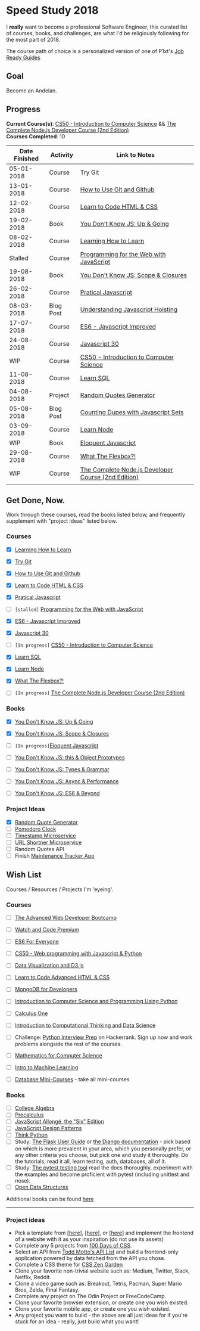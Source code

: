 # Speed Study 2018

I **really** want to become a professional Software Engineer, this curated list of courses, books, and challenges, are what I'd be religiously following for the most part of 2018.

The course path of choice is a personalized version of one of P1xt's [Job Ready Guides](https://github.com/P1xt/p1xt-guides/blob/master/job-ready-python-edition.md)

## Goal

Become an Andelan.

## Progress

**Current Course(s)**: [CS50 - Introduction to Computer Science](https://www.edx.org/course/cs50s-introduction-computer-science-harvardx-cs50x) && [The Complete Node.js Developer Course (2nd Edition)](https://www.udemy.com/the-complete-nodejs-developer-course-2/)  
**Courses Completed**: 10  

| Date Finished | Activity          | Link to Notes  												   				|  
| ------------- | ----------------- | ------------------------------------------------|
| 05-01-2018    | Course 				    | Try Git                                         |
| 13-01-2018 	  | Course 					  | [How to Use Git and Github](courses/how-to-use-git-and-github) |
| 12-02-2018 	  | Course					  | [Learn to Code HTML & CSS](courses/learn-to-code-html-and-css) |
| 19-02-2018	  | Book							| [You Don't Know JS: Up & Going](books/ydkjs-up-and-going)  |
| 08-02-2018	  | Course					  | [Learning How to Learn](courses/learning-how-to-learn) |
| Stalled 			| Course  					| [Programming for the Web with JavaScript](courses/programming-for-the-web-with-js) |
| 19-08-2018	  | Book						  | [You Don't Know JS: Scope & Closures](books/ydkjs-scope-and-closures)  |
| 26-02-2018	  | Course					  | [Pratical Javascript](courses/practical-javascript)  |
| 08-03-2018    | Blog Post   	    | [Understanding Javascript Hoisting](https://akhilo.me/code/javascript-hoisting/)  |
| 17-07-2018    | Course            | [ES6 - Javascript Improved](courses/es6/)  |
| 24-08-2018    | Course            | [Javascript 30](https://akhilome.github.io/js30/)  |
| WIP           | Course            | [CS50 - Introduction to Computer Science](courses/cs50) |
| 11-08-2018    | Course            | [Learn SQL](courses/learn-sql) |
| 04-08-2018    | Project           | [Random Quotes Generator](projects/random-quotes) |
| 05-08-2018    | Blog Post         | [Counting Dupes with Javascript Sets](https://akhilo.me/code/duplicate-javascript-set/) | 
| 03-09-2018    | Course            | [Learn Node](courses/learn-node)      |
| WIP           | Book              | [Eloquent Javascript](books/eloquent-js)  |
| 29-08-2018    | Course            | [What The Flexbox?!](courses/flexbox)    |
| WIP           | Course            | [The Complete Node.js Developer Course (2nd Edition)](https://www.udemy.com/the-complete-nodejs-developer-course-2/) |
| | | |



## Get Done, Now. 

Work through these courses, read the books listed below, and frequently supplement with "project ideas" listed below.

### Courses 

- [x]  [Learning How to Learn](https://www.coursera.org/learn/learning-how-to-learn)
- [x]  [Try Git](https://try.github.io/levels/1/challenges/1)
- [x]  [How to Use Git and Github](https://www.udacity.com/course/how-to-use-git-and-github--ud775)
- [x]  [Learn to Code HTML & CSS](http://learn.shayhowe.com/html-css/)    
- [x]  [Pratical Javascript](https://watchandcode.com/p/practical-javascript) 
- [ ]  `[stalled]` [Programming for the Web with JavaScript](https://www.edx.org/course/programming-web-javascript-pennx-sd4x) 
- [x]  [ES6 - Javascript Improved](https://www.udacity.com/course/es6-javascript-improved--ud356) 
- [x]  [Javascript 30](https://javascript30.com/) 
- [ ]  `[In progress]` [CS50 - Introduction to Computer Science](https://www.edx.org/course/cs50s-introduction-computer-science-harvardx-cs50x) 
- [x]  [Learn SQL](https://www.codecademy.com/learn/learn-sql/) 
- [x]  [Learn Node](https://learnnode.com/) 
- [x]  [What The Flexbox?!](https://flexbox.io/) 
- [ ]  `[In progress]` [The Complete Node.js Developer Course (2nd Edition)](https://www.udemy.com/the-complete-nodejs-developer-course-2/) 


### Books 

- [x]  [You Don't Know JS: Up & Going](https://github.com/getify/You-Dont-Know-JS/blob/master/up%20&%20going/README.md#you-dont-know-js-up--going)    
- [x]  [You Don't Know JS: Scope & Closures](https://github.com/getify/You-Dont-Know-JS/blob/master/scope%20&%20closures/README.md#you-dont-know-js-scope--closures) 
- [ ]  `[In progress]`[Eloquent Javascript](https://eloquentjavascript.net) 
- [ ]  [You Don't Know JS: this & Object Prototypes](https://github.com/getify/You-Dont-Know-JS/blob/master/this%20&%20object%20prototypes/README.md#you-dont-know-js-this--object-prototypes)
- [ ]  [You Don't Know JS: Types & Grammar](https://github.com/getify/You-Dont-Know-JS/blob/master/types%20&%20grammar/README.md#you-dont-know-js-types--grammar)   
- [ ]  [You Don't Know JS: Async & Performance](https://github.com/getify/You-Dont-Know-JS/blob/master/async%20&%20performance/README.md#you-dont-know-js-async--performance) 
- [ ]  [You Don't Know JS: ES6 & Beyond](https://github.com/getify/You-Dont-Know-JS/blob/master/es6%20&%20beyond/README.md#you-dont-know-js-es6--beyond)  


### Project Ideas

- [x]  [Random Quote Generator](https://learn.freecodecamp.org/front-end-libraries/front-end-libraries-projects/build-a-random-quote-machine/) 
- [ ]  [Pomodoro Clock](https://learn.freecodecamp.org/front-end-libraries/front-end-libraries-projects/build-a-pomodoro-clock/) 
- [ ]  [Timestamp Microservice](https://learn.freecodecamp.org/apis-and-microservices/apis-and-microservices-projects/timestamp-microservice/) 
- [ ]  [URL Shortner Microservice](https://learn.freecodecamp.org/apis-and-microservices/apis-and-microservices-projects/url-shortener-microservice/) 
- [ ]  Random Quotes API 
- [ ]  Finish [Maintenance Tracker App](https://github.com/akhilome/mantrckr) 

## Wish List

Courses / Resources / Projects I'm 'eyeing'.

### Courses

- [ ]  [The Advanced Web Developer Bootcamp](https://www.udemy.com/the-advanced-web-developer-bootcamp/) 
- [ ]  [Watch and Code Premium](https://watchandcode.com/p/premium) 
- [ ]  [ES6 For Everyone](https://es6.io/) 
- [ ]  [CS50 - Web programming with Javascript & Python](https://www.edx.org/course/cs50s-web-programming-with-python-and-javascript-0) 
- [ ]  [Data Visualization and D3.js](https://www.udacity.com/course/data-visualization-and-d3js--ud507)
- [ ]  [Learn to Code Advanced HTML & CSS](http://learn.shayhowe.com/advanced-html-css/) 
- [ ]  [MongoDB for Developers](https://university.mongodb.com/courses/M101P/about) 
- [ ]  [Introduction to Computer Science and Programming Using Python](https://www.edx.org/course/introduction-computer-science-mitx-6-00-1x-11) 
- [ ]  [Calculus One](https://www.coursera.org/learn/calculus1)  
- [ ]  [Introduction to Computational Thinking and Data Science](https://www.edx.org/course/introduction-computational-thinking-data-mitx-6-00-2x-6) 
- [ ]  Challenge: [Python Interview Prep](https://www.hackerrank.com/chingu-challenge-3) on Hackerrank. Sign up now and work problems alongside the rest of the courses.
- [ ]  [Mathematics for Computer Science](https://ocw.mit.edu/courses/electrical-engineering-and-computer-science/6-042j-mathematics-for-computer-science-spring-2015/index.htm) 
- [ ]  [Intro to Machine Learning](https://www.udacity.com/course/intro-to-machine-learning--ud120) 
- [ ]  [Database Mini-Courses](https://lagunita.stanford.edu/courses/DB/2014/SelfPaced/about) - take all mini-courses 


### Books

- [ ]  [College Algebra](https://openstax.org/details/books/college-algebra)
- [ ]  [Precalculus](https://openstax.org/details/books/precalculus)  
- [ ]  [JavaScript Allongé, the "Six" Edition](https://leanpub.com/javascriptallongesix)
- [ ]  [JavaScript Design Patterns](https://addyosmani.com/resources/essentialjsdesignpatterns/book/)
- [ ]  [Think Python](http://greenteapress.com/thinkpython2/thinkpython2.pdf)
- [ ]  Study: [The Flask User Guide](http://flask.pocoo.org/docs/0.12/) or [the Django documentation](https://docs.djangoproject.com/en/1.11/) - pick based on which is more prevalent in your area, which you personally prefer, or any other criteria you choose, but pick one and study it thoroughly. Do the tutorials, read it all, learn testing, auth, databases, all of it.
- [ ]  Study: [The pytest testing tool](https://docs.pytest.org/en/latest/) read the docs thoroughly, experiment with the examples and become proficient with pytest (including unittest and nose).
- [ ]  [Open Data Structures](http://www.aupress.ca/books/120226/ebook/99Z_Morin_2013-Open_Data_Structures.pdf) 

Additional books can be found [here](https://github.com/P1xt/speedstudy/blob/master/book-lists.md)

---

### Project ideas

*   Pick a template from [\[here\]](https://freebiesbug.com/psd-freebies/website-template/), [\[here\]](http://www.os-templates.com/free-website-templates), or [\[here\]](http://www.os-templates.com/free-website-templates) and implement the frontend of a website with it as your inspiration (do not use its assets)
*   Complete any 5 projects from [100 Days of CSS](https://100dayscss.com/).
*   Select an API from [Todd Motto's API List](https://github.com/toddmotto/public-apis) and build a frontend-only application powered by data fetched from the API you chose.
*   Complete a CSS theme for [CSS Zen Garden](http://www.csszengarden.com/)
*   Clone your favorite non-trivial website such as: Medium, Twitter, Slack, Netflix, Reddit.
*   Clone a video game such as: Breakout, Tetris, Pacman, Super Mario Bros, Zelda, Final Fantasy.
*   Complete any project on The Odin Project or FreeCodeCamp.
*   Clone your favorite browser extension, or create one you wish existed.
*   Clone your favorite mobile app, or create one you wish existed.
*   Any project you want to build - the above are all just ideas for if you're stuck for an idea - really, just build what you want!
